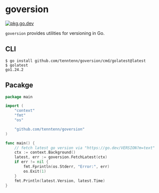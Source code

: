 # goversion

[![pkg.go.dev][gopkg-badge]][gopkg]

`goversion` provides utilities for versioning in Go.

## CLI

```
$ go install github.com/tenntenn/goversion/cmd/golatest@latest
$ golatest
go1.24.2
```

## Pacakge

```go
package main

import (
	"context"
	"fmt"
	"os"

	"github.com/tenntenn/goversion"
)

func main() {
	// fetch latest go version via "https://go.dev/VERSION?m=text"
	ctx := context.Background()
	latest, err := goversion.FetchLatest(ctx)
	if err != nil {
		fmt.Fprintln(os.Stderr, "Error:", err)
		os.Exit(1)
	}
	fmt.Println(latest.Version, latest.Time)
}
```

<!-- links -->
[gopkg]: https://pkg.go.dev/github.com/tenntenn/goversion
[gopkg-badge]: https://pkg.go.dev/badge/github.com/tenntenn/goversion?status.svg
